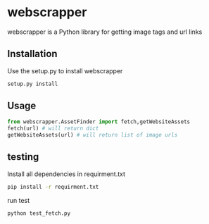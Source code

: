 # webscrapper

webscrapper is a Python library for getting image tags and url links

## Installation

Use the setup.py to install webscrapper 

```bash
setup.py install
```

## Usage

```python
from webscrapper.AssetFinder import fetch,getWebsiteAssets
fetch(url) # will return dict 
getWebsiteAssets(url) # will return list of image urls
```

## testing
Install all dependencies in requirment.txt
```bash
pip install -r requirment.txt
```
run test
```bash
python test_fetch.py
```

